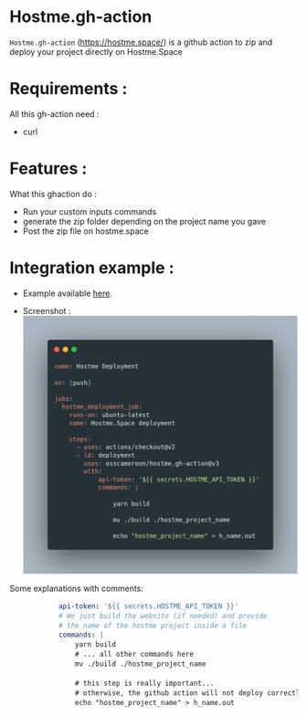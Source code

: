 # Hostme.gh-action

`Hostme.gh-action` (https://hostme.space/) is a github action to zip and deploy your project directly on Hostme.Space


# Requirements :

All this gh-action need :
 - curl

# Features :

What this ghaction do :
 - Run your custom inputs commands
 - generate the zip folder depending on the project name you gave
 - Post the zip file on hostme.space

# Integration example :

- Example available [here](https://github.com/osscameroon/hostme.gh-action.example).

- Screenshot :
![screenshot](./screen.png)


Some explanations with comments:
```yaml
			api-token: '${{ secrets.HOSTME_API_TOKEN }}'
			# We just build the website (if needed) and provide
			# the name of the hostme project inside a file
			commands: |
            	yarn build
				# ... all other commands here
				mv ./build ./hostme_project_name
                
                # this step is really important...
                # otherwise, the github action will not deploy correctly
				echo "hostme_project_name" > h_name.out
```

